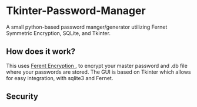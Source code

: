 # Tkinter-Password-Manager
A small python-based password manger/generator utilizing Fernet Symmetric Encryption, SQLite, and Tkinter.

## How does it work?
This uses <a href='https://cryptography.io/en/latest/fernet/'>Ferent Encryption </a>, to encrypt your master password and .db file where your passwords are stored. The GUI is based on Tkinter which allows for easy integration, with sqlite3 and Fernet.

## Security

